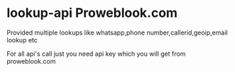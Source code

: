 # lookup-api Proweblook.com
Provided multiple lookups like whatsapp,phone number,callerid,geoip,email lookup etc

For all api's call just you need api key which you will get from proweblook.com
